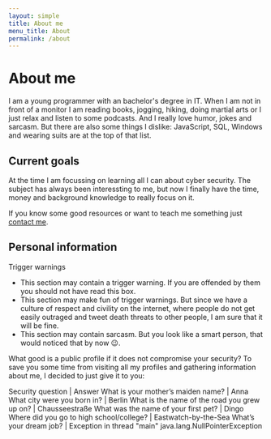 ```yaml
---
layout: simple
title: About me
menu_title: About
permalink: /about
---
```


<h1 class="section-header">About me</h1>
I am a young programmer with an bachelor's degree in IT.
When I am not in front of a monitor I am reading books, jogging, hiking, doing martial arts or I just relax and listen to some podcasts.
And I really love humor, jokes and sarcasm.
But there are also some things I dislike: JavaScript, SQL, Windows and wearing suits are at the top of that list.


<h2 class="section-header">Current goals</h2>
At the time I am focussing on learning all I can about cyber security.
The subject has always been interessting to me, but now I finally have the time, money and background knowledge to really focus on it.

If you know some good resources or want to teach me something just [contact me](/contact).


<h2 class="section-header">Personal information</h2>
<div class="message-box message-long">
  <span>Trigger warnings</span>
  <ul>
    <li>This section may contain a trigger warning. If you are offended by them you should not have read this box.</li>
    <li>This section may make fun of trigger warnings. But since we have a culture of respect and civility on the internet, where people do not get easily outraged and tweet death threats to other people, I am sure that it will be fine.</li>
    <li> This section may contain sarcasm. But you look like a smart person, that would noticed that by now 😉.</li>
  </ul>
</div>

What good is a public profile if it does not compromise your security?
To save you some time from visiting all my profiles and gathering information about me, I decided to just give it to you:

Security question | Answer
What is your mother’s maiden name? | Anna
What city were you born in? | Berlin
What is the name of the road you grew up on? | Chausseestraße
What was the name of your first pet? | Dingo
Where did you go to high school/college? | Eastwatch-by-the-Sea
What’s your dream job? | Exception in thread "main" java.lang.NullPointerException
